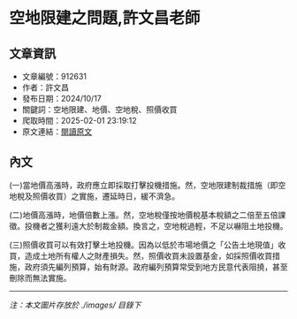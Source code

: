 # 空地限建之問題,許文昌老師

## 文章資訊
- 文章編號：912631
- 作者：許文昌
- 發布日期：2024/10/17
- 關鍵詞：空地限建、地價、空地稅、照價收買
- 爬取時間：2025-02-01 23:19:12
- 原文連結：[閱讀原文](https://real-estate.get.com.tw/Columns/detail.aspx?no=912631)

## 內文


(一)當地價高漲時，政府應立即採取打擊投機措施。然，空地限建制裁措施（即空地稅及照價收買）之實施，遷延時日，緩不濟急。


(二)地價高漲時，地價倍數上漲。然，空地稅僅按地價稅基本稅額之二倍至五倍課徵。投機者之獲利遠大於制裁金額。換言之，空地稅過輕，不足以嚇阻土地投機。


(三)照價收買可以有效打擊土地投機。因為以低於市場地價之「公告土地現值」收買，造成土地所有權人之財產損失。然，照價收買未設置基金，如採照價收買措施，政府須先編列預算，始有財源。政府編列預算常受到地方民意代表阻撓，甚至刪除而無法實施。

---
*注：本文圖片存放於 ./images/ 目錄下*
